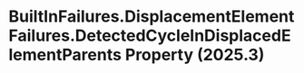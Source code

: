 # BuiltInFailures.DisplacementElementFailures.DetectedCycleInDisplacedElementParents Property (2025.3)

﻿